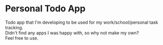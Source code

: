 # Personal Todo App

Todo app that I'm developing to be used for my work/school/personal task tracking.\
Didn't find any apps I was happy with, so why not make my own?\
Feel free to use.
